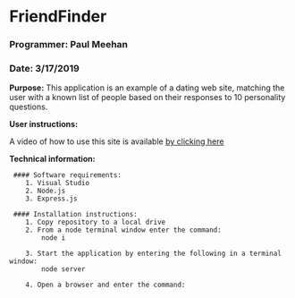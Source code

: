 # FriendFinder

### Programmer: Paul Meehan
### Date: 3/17/2019

**Purpose:**
This application is an example of a dating web site, matching the user with a known list of people based on their responses to 10 personality questions.

**User instructions:**

   A video of how to use this site is available [by clicking here](URL)

**Technical information:**

     #### Software requirements:
        1. Visual Studio
        2. Node.js
        3. Express.js

     #### Installation instructions:
        1. Copy repository to a local drive
        2. From a node terminal window enter the command:
            node i

        3. Start the application by entering the following in a terminal window:
            node server

        4. Open a browser and enter the command:
            